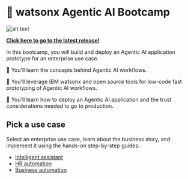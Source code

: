 # 🤖 watsonx Agentic AI Bootcamp

![alt text](/agentic-bootcamp.png)

**[Click here to go to the latest release!](https://github.ibm.com/skol/agentic-ai-client-bootcamp/releases/latest)**

In this bootcamp, you will build and deploy an Agentic AI application prototype for an enterprise use case.

🚀 You'll learn the concepts behind Agentic AI workflows.

🚀 You'll leverage IBM watsonx and open source tools for low-code fast prototyping of Agentic AI workflows.

🚀 You'll learn how to deploy an Agentic AI application and the trust considerations needed to go to production.

## Pick a use case
Select an enterprise use case, learn about the business story, and implement it using the hands-on step-by-step guides:
- [Intelligent assistant](./usecases/intelligent-assistant)
- [HR automation](./usecases/ask-hr)
- [Business automation](./usecases/business-automation)
